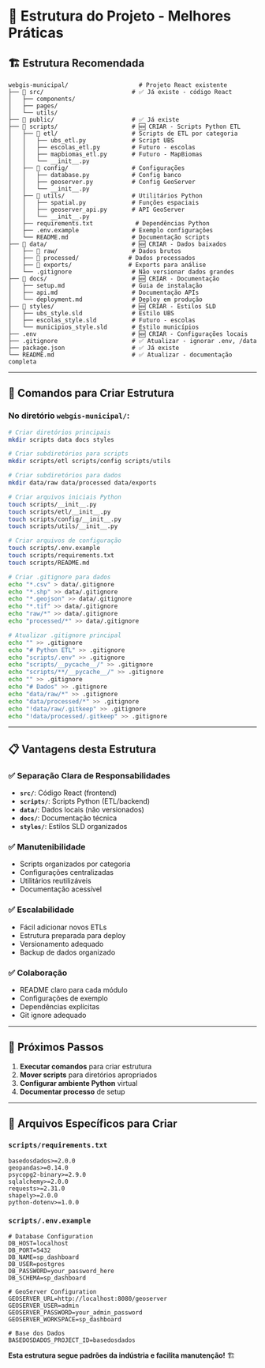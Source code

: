 # 📁 Estrutura do Projeto - Melhores Práticas

## 🏗️ **Estrutura Recomendada**

```
webgis-municipal/                    # Projeto React existente
├── 📂 src/                         # ✅ Já existe - código React
│   ├── components/
│   ├── pages/
│   └── utils/
├── 📂 public/                      # ✅ Já existe
├── 📂 scripts/                     # 🆕 CRIAR - Scripts Python ETL
│   ├── 📂 etl/                     # Scripts de ETL por categoria
│   │   ├── ubs_etl.py             # Script UBS
│   │   ├── escolas_etl.py         # Futuro - escolas
│   │   ├── mapbiomas_etl.py       # Futuro - MapBiomas
│   │   └── __init__.py
│   ├── 📂 config/                  # Configurações
│   │   ├── database.py            # Config banco
│   │   ├── geoserver.py           # Config GeoServer
│   │   └── __init__.py
│   ├── 📂 utils/                   # Utilitários Python
│   │   ├── spatial.py             # Funções espaciais
│   │   ├── geoserver_api.py       # API GeoServer
│   │   └── __init__.py
│   ├── requirements.txt            # Dependências Python
│   ├── .env.example               # Exemplo configurações
│   └── README.md                  # Documentação scripts
├── 📂 data/                        # 🆕 CRIAR - Dados baixados
│   ├── 📂 raw/                     # Dados brutos
│   ├── 📂 processed/              # Dados processados
│   ├── 📂 exports/                # Exports para análise
│   └── .gitignore                 # Não versionar dados grandes
├── 📂 docs/                        # 🆕 CRIAR - Documentação
│   ├── setup.md                   # Guia de instalação
│   ├── api.md                     # Documentação APIs
│   └── deployment.md              # Deploy em produção
├── 📂 styles/                      # 🆕 CRIAR - Estilos SLD
│   ├── ubs_style.sld              # Estilo UBS
│   ├── escolas_style.sld          # Futuro - escolas
│   └── municipios_style.sld       # Estilo municípios
├── .env                           # 🆕 CRIAR - Configurações locais
├── .gitignore                     # ✅ Atualizar - ignorar .env, /data
├── package.json                   # ✅ Já existe
└── README.md                      # ✅ Atualizar - documentação completa
```

---

## 🚀 **Comandos para Criar Estrutura**

### **No diretório `webgis-municipal/`:**

```bash
# Criar diretórios principais
mkdir scripts data docs styles

# Criar subdiretórios para scripts
mkdir scripts/etl scripts/config scripts/utils

# Criar subdiretórios para dados
mkdir data/raw data/processed data/exports

# Criar arquivos iniciais Python
touch scripts/__init__.py
touch scripts/etl/__init__.py
touch scripts/config/__init__.py
touch scripts/utils/__init__.py

# Criar arquivos de configuração
touch scripts/.env.example
touch scripts/requirements.txt
touch scripts/README.md

# Criar .gitignore para dados
echo "*.csv" > data/.gitignore
echo "*.shp" >> data/.gitignore
echo "*.geojson" >> data/.gitignore
echo "*.tif" >> data/.gitignore
echo "raw/*" >> data/.gitignore
echo "processed/*" >> data/.gitignore

# Atualizar .gitignore principal
echo "" >> .gitignore
echo "# Python ETL" >> .gitignore
echo "scripts/.env" >> .gitignore
echo "scripts/__pycache__/" >> .gitignore
echo "scripts/**/__pycache__/" >> .gitignore
echo "" >> .gitignore
echo "# Dados" >> .gitignore
echo "data/raw/*" >> .gitignore
echo "data/processed/*" >> .gitignore
echo "!data/raw/.gitkeep" >> .gitignore
echo "!data/processed/.gitkeep" >> .gitignore
```

---

## 📋 **Vantagens desta Estrutura**

### **✅ Separação Clara de Responsabilidades**
- **`src/`**: Código React (frontend)
- **`scripts/`**: Scripts Python (ETL/backend)
- **`data/`**: Dados locais (não versionados)
- **`docs/`**: Documentação técnica
- **`styles/`**: Estilos SLD organizados

### **✅ Manutenibilidade**
- Scripts organizados por categoria
- Configurações centralizadas
- Utilitários reutilizáveis
- Documentação acessível

### **✅ Escalabilidade**
- Fácil adicionar novos ETLs
- Estrutura preparada para deploy
- Versionamento adequado
- Backup de dados organizado

### **✅ Colaboração**
- README claro para cada módulo
- Configurações de exemplo
- Dependências explícitas
- Git ignore adequado

---

## 🔧 **Próximos Passos**

1. **Executar comandos** para criar estrutura
2. **Mover scripts** para diretórios apropriados
3. **Configurar ambiente Python** virtual
4. **Documentar processo** de setup

---

## 📝 **Arquivos Específicos para Criar**

### **`scripts/requirements.txt`**
```
basedosdados>=2.0.0
geopandas>=0.14.0
psycopg2-binary>=2.9.0
sqlalchemy>=2.0.0
requests>=2.31.0
shapely>=2.0.0
python-dotenv>=1.0.0
```

### **`scripts/.env.example`**
```
# Database Configuration
DB_HOST=localhost
DB_PORT=5432
DB_NAME=sp_dashboard
DB_USER=postgres
DB_PASSWORD=your_password_here
DB_SCHEMA=sp_dashboard

# GeoServer Configuration
GEOSERVER_URL=http://localhost:8080/geoserver
GEOSERVER_USER=admin
GEOSERVER_PASSWORD=your_admin_password
GEOSERVER_WORKSPACE=sp_dashboard

# Base dos Dados
BASEDOSDADOS_PROJECT_ID=basedosdados
```

**Esta estrutura segue padrões da indústria e facilita manutenção!** 🏗️